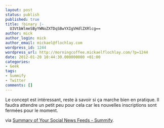 ```yaml
---
layout: post
status: publish
published: true
title: !binary |-
  U3VtbWlmeSByYWNoZXTDqSBwYXIgVHdlZXRlcg==
author: mick
author_login: mick
author_email: mickael@flochlay.com
wordpress_id: 1244
wordpress_url: http://morningcoffee.mickaelflochlay.com/?p=1244
date: 2012-01-20 10:44:30.000000000 +01:00
categories:
- Geek
tags:
- Summify
- Twitter
comments: []
---
```

Le concept est intéressant, reste à savoir si ça marche bien en pratique. Il faudra attendre un petit peu pour cela car les nouvelles inscriptions sont fermées pour le moment.

via <a href="http://summify.com/">Summary of Your Social News Feeds - Summify</a>.
